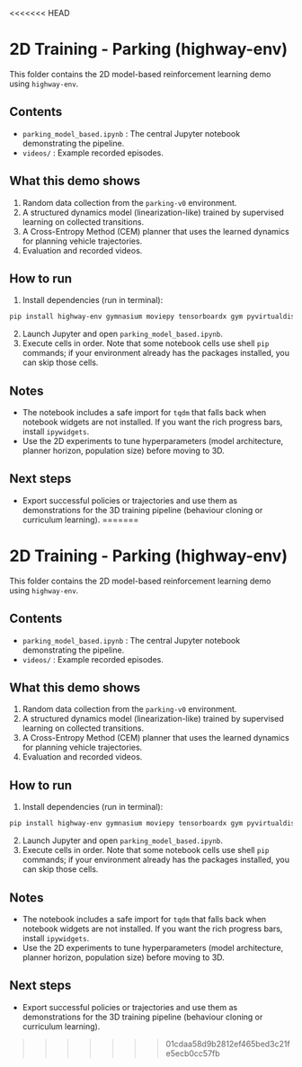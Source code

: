 <<<<<<< HEAD
# 2D Training - Parking (highway-env)

This folder contains the 2D model-based reinforcement learning demo using `highway-env`.

Contents
--------
- `parking_model_based.ipynb` : The central Jupyter notebook demonstrating the pipeline.
- `videos/` : Example recorded episodes.

What this demo shows
--------------------
1. Random data collection from the `parking-v0` environment.
2. A structured dynamics model (linearization-like) trained by supervised learning on collected transitions.
3. A Cross-Entropy Method (CEM) planner that uses the learned dynamics for planning vehicle trajectories.
4. Evaluation and recorded videos.

How to run
----------
1. Install dependencies (run in terminal):

```bash
pip install highway-env gymnasium moviepy tensorboardx gym pyvirtualdisplay tqdm
```

2. Launch Jupyter and open `parking_model_based.ipynb`.
3. Execute cells in order. Note that some notebook cells use shell `pip` commands; if your environment already has the packages installed, you can skip those cells.

Notes
-----
- The notebook includes a safe import for `tqdm` that falls back when notebook widgets are not installed. If you want the rich progress bars, install `ipywidgets`.
- Use the 2D experiments to tune hyperparameters (model architecture, planner horizon, population size) before moving to 3D.

Next steps
----------
- Export successful policies or trajectories and use them as demonstrations for the 3D training pipeline (behaviour cloning or curriculum learning).
=======
# 2D Training - Parking (highway-env)

This folder contains the 2D model-based reinforcement learning demo using `highway-env`.

Contents
--------
- `parking_model_based.ipynb` : The central Jupyter notebook demonstrating the pipeline.
- `videos/` : Example recorded episodes.

What this demo shows
--------------------
1. Random data collection from the `parking-v0` environment.
2. A structured dynamics model (linearization-like) trained by supervised learning on collected transitions.
3. A Cross-Entropy Method (CEM) planner that uses the learned dynamics for planning vehicle trajectories.
4. Evaluation and recorded videos.

How to run
----------
1. Install dependencies (run in terminal):

```bash
pip install highway-env gymnasium moviepy tensorboardx gym pyvirtualdisplay tqdm
```

2. Launch Jupyter and open `parking_model_based.ipynb`.
3. Execute cells in order. Note that some notebook cells use shell `pip` commands; if your environment already has the packages installed, you can skip those cells.

Notes
-----
- The notebook includes a safe import for `tqdm` that falls back when notebook widgets are not installed. If you want the rich progress bars, install `ipywidgets`.
- Use the 2D experiments to tune hyperparameters (model architecture, planner horizon, population size) before moving to 3D.

Next steps
----------
- Export successful policies or trajectories and use them as demonstrations for the 3D training pipeline (behaviour cloning or curriculum learning).
>>>>>>> 01cdaa58d9b2812ef465bed3c21fe5ecb0cc57fb

